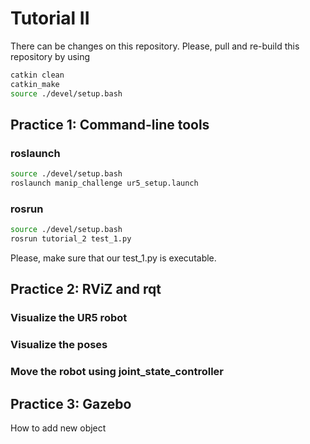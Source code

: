 # Tutorial II
There can be changes on this repository. Please, pull and re-build this repository by using
~~~~bash
catkin clean
catkin_make
source ./devel/setup.bash
~~~~

## Practice 1: Command-line tools
### roslaunch
~~~~bash
source ./devel/setup.bash
roslaunch manip_challenge ur5_setup.launch
~~~~

### rosrun
~~~~bash
source ./devel/setup.bash
rosrun tutorial_2 test_1.py
~~~~
Please, make sure that our test_1.py is executable.


## Practice 2: RViZ and rqt
### Visualize the UR5 robot

### Visualize the poses

### Move the robot using joint_state_controller

## Practice 3: Gazebo
How to add new object
